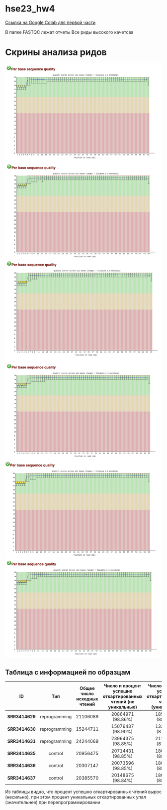 # hse23_hw4
  
[Ссылка на Google Colab для первой части](https://colab.research.google.com/drive/1C-eQmqNrEetgjtt2zLUMsYimcT7OthCe?usp=sharing)

В папке FASTQC лежат отчеты
Все риды высокого качетсва

# Скрины анализа ридов

![image](https://github.com/prayforanya/hse23_hw4/blob/main/images/SRR3414629_1.png)
![image](https://github.com/prayforanya/hse23_hw4/blob/main/images/SRR3414630_1.png)
![image](https://github.com/prayforanya/hse23_hw4/blob/main/images/SRR3414631_1.png)
![image](https://github.com/prayforanya/hse23_hw4/blob/main/images/SRR3414635_1.png)
![image](https://github.com/prayforanya/hse23_hw4/blob/main/images/SRR3414636_1.png)
![image](https://github.com/prayforanya/hse23_hw4/blob/main/images/SRR3414637_1.png)

## Таблица с информацией по образцам  
| ID | Тип | Общее число исходных чтений | Число и процент успешно откартированных чтений (не уникальные) | Число и процент успешно откартированных чтений (уникальные) | Общее число чтений, попавших на гены |
|----------|:-------:|:----------------:|:----------------:|:----------------:|:----------------:|
| **SRR3414629** | reprogramming | 21106089 | 20864971 (98.86%) | 18573565 (88.00%) | 16224313 |
| **SRR3414630** | reprogramming | 15244711 | 15076437 (98.90%) | 13320505 (87.38%) | 11583775 |
| **SRR3414631** | reprogramming | 24244069 | 23964375 (98.85%) | 21159606 (87.28%) | 18613501 |
| **SRR3414635** | control       | 20956475 | 20714431 (98.85%) | 18637053 (88.93%) | 16463013 |
| **SRR3414636** | control       | 20307147 | 20073596 (98.85%) | 18032679 (88.80%) | 15942667 |
| **SRR3414637** | control       | 20385570 | 20148675 (98.84%) | 18043406 (88.51%) | 15914380 |

Из таблицы видно, что процент успешно откартированных чтений вырос  (несильно), при этом процент уникальных откартированных упал (значительнее) при перепрограммировании 
